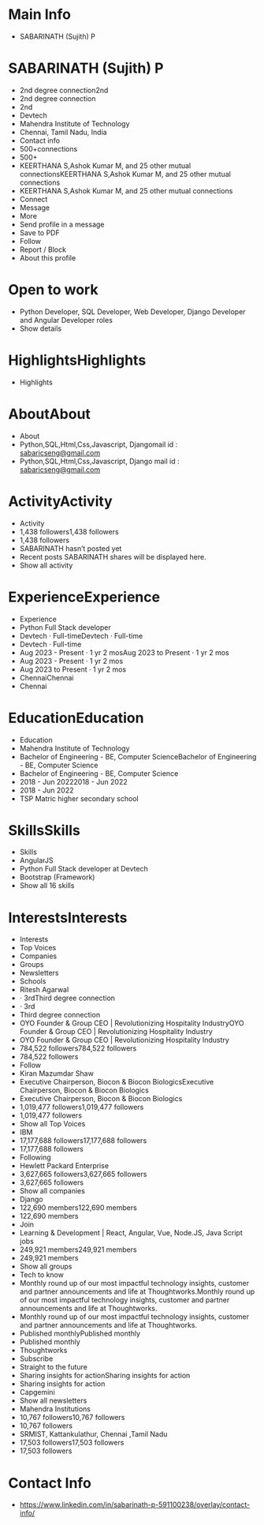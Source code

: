 # Main Info

- SABARINATH (Sujith) P

# SABARINATH (Sujith) P

- 2nd degree connection2nd
- 2nd degree connection
- 2nd
- Devtech
- Mahendra Institute of Technology
- Chennai, Tamil Nadu, India
- Contact info
- 500+connections
- 500+
- KEERTHANA S,Ashok Kumar M, and 25 other mutual connectionsKEERTHANA S,Ashok Kumar M, and 25 other mutual connections
- KEERTHANA S,Ashok Kumar M, and 25 other mutual connections
- Connect
- Message
- More
- Send profile in a message
- Save to PDF
- Follow
- Report / Block
- About this profile

# Open to work

- Python Developer, SQL Developer, Web Developer, Django Developer and Angular Developer roles
- Show details

# HighlightsHighlights

- Highlights

# AboutAbout

- About
- Python,SQL,Html,Css,Javascript, Djangomail id : sabaricseng@gmail.com
- Python,SQL,Html,Css,Javascript, Django
mail id : sabaricseng@gmail.com

# ActivityActivity

- Activity
- 1,438 followers1,438 followers
- 1,438 followers
- SABARINATH hasn’t posted yet
- Recent posts SABARINATH shares will be displayed here.
- Show all activity

# ExperienceExperience

- Experience
- Python Full Stack developer
- Devtech · Full-timeDevtech · Full-time
- Devtech · Full-time
- Aug 2023 - Present · 1 yr 2 mosAug 2023 to Present · 1 yr 2 mos
- Aug 2023 - Present · 1 yr 2 mos
- Aug 2023 to Present · 1 yr 2 mos
- ChennaiChennai
- Chennai

# EducationEducation

- Education
- Mahendra Institute of Technology
- Bachelor of Engineering - BE, Computer ScienceBachelor of Engineering - BE, Computer Science
- Bachelor of Engineering - BE, Computer Science
- 2018 - Jun 20222018 - Jun 2022
- 2018 - Jun 2022
- TSP Matric higher secondary school

# SkillsSkills

- Skills
- AngularJS
- Python Full Stack developer at Devtech
- Bootstrap (Framework)
- Show all 16 skills

# InterestsInterests

- Interests
- Top Voices
- Companies
- Groups
- Newsletters
- Schools
- Ritesh Agarwal
- · 3rdThird degree connection
- · 3rd
- Third degree connection
- OYO Founder & Group CEO | Revolutionizing Hospitality IndustryOYO Founder & Group CEO | Revolutionizing Hospitality Industry
- OYO Founder & Group CEO | Revolutionizing Hospitality Industry
- 784,522 followers784,522 followers
- 784,522 followers
- Follow
- Kiran Mazumdar Shaw
- Executive Chairperson, Biocon & Biocon BiologicsExecutive Chairperson, Biocon & Biocon Biologics
- Executive Chairperson, Biocon & Biocon Biologics
- 1,019,477 followers1,019,477 followers
- 1,019,477 followers
- Show all Top Voices
- IBM
- 17,177,688 followers17,177,688 followers
- 17,177,688 followers
- Following
- Hewlett Packard Enterprise
- 3,627,665 followers3,627,665 followers
- 3,627,665 followers
- Show all companies
- Django
- 122,690 members122,690 members
- 122,690 members
- Join
- Learning & Development | React, Angular, Vue, Node.JS, Java Script jobs
- 249,921 members249,921 members
- 249,921 members
- Show all groups
- Tech to know
- Monthly round up of our most impactful technology insights, customer and partner announcements and life at Thoughtworks.Monthly round up of our most impactful technology insights, customer and partner announcements and life at Thoughtworks.
- Monthly round up of our most impactful technology insights, customer and partner announcements and life at Thoughtworks.
- Published monthlyPublished monthly
- Published monthly
- Thoughtworks
- Subscribe
- Straight to the future
- Sharing insights for actionSharing insights for action
- Sharing insights for action
- Capgemini
- Show all newsletters
- Mahendra Institutions
- 10,767 followers10,767 followers
- 10,767 followers
- SRMIST, Kattankulathur, Chennai ,Tamil Nadu
- 17,503 followers17,503 followers
- 17,503 followers

# Contact Info

- https://www.linkedin.com/in/sabarinath-p-591100238/overlay/contact-info/

